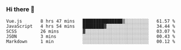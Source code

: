### Hi there 👋

<!--
**xin-code/Xin-code** is a ✨ _special_ ✨ repository because its `README.md` (this file) appears on your GitHub profile.

Here are some ideas to get you started:
<!--START_SECTION:waka-->
```text
Vue.js       8 hrs 47 mins   ███████████████▒░░░░░░░░░   61.57 % 
JavaScript   4 hrs 54 mins   ████████▓░░░░░░░░░░░░░░░░   34.44 % 
SCSS         26 mins         ▓░░░░░░░░░░░░░░░░░░░░░░░░   03.07 % 
JSON         3 mins          ░░░░░░░░░░░░░░░░░░░░░░░░░   00.43 % 
Markdown     1 min           ░░░░░░░░░░░░░░░░░░░░░░░░░   00.12 % 
```
<!--END_SECTION:waka-->
